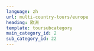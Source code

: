 ```yaml
---
language: zh
url: multi-country-tours/europe
heading: 欧洲
template: toursubcategory
main_category_id: 2
sub_category_id: 22
---
```

<div class="row content-row"><!-- 1413 (0)-->

</div>
